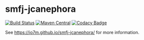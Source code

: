smfj-jcanephora
===

[![Build Status](https://travis-ci.org/io7m/smfj-jcanephora.svg?branch=master)](https://travis-ci.org/io7m/smfj-jcanephora)
[![Maven Central](https://maven-badges.herokuapp.com/maven-central/com.io7m.smfj-jcanephora/io7m-smfj-jcanephora/badge.png)](https://maven-badges.herokuapp.com/maven-central/com.io7m.smfj-jcanephora/io7m-smfj-jcanephora)
[![Codacy Badge](https://api.codacy.com/project/badge/Grade/81ae1dc38d954cc4a7027599f96b3e4d)](https://www.codacy.com/app/github_79/smfj-jcanephora?utm_source=github.com&amp;utm_medium=referral&amp;utm_content=io7m/smfj-jcanephora&amp;utm_campaign=Badge_Grade)

See https://io7m.github.io/smfj-jcanephora/ for more information.
